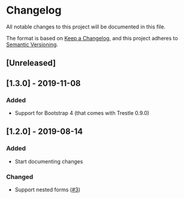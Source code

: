 # Changelog
All notable changes to this project will be documented in this file.

The format is based on [Keep a Changelog](https://keepachangelog.com/en/1.0.0/),
and this project adheres to [Semantic Versioning](https://semver.org/spec/v2.0.0.html).

## [Unreleased]

## [1.3.0] - 2019-11-08
### Added
- Support for Bootstrap 4 (that comes with Trestle 0.9.0)

## [1.2.0] - 2019-08-14
### Added
- Start documenting changes

### Changed
- Support nested forms ([#3](https://github.com/richardvenneman/trestle-mobility/pull/3))
